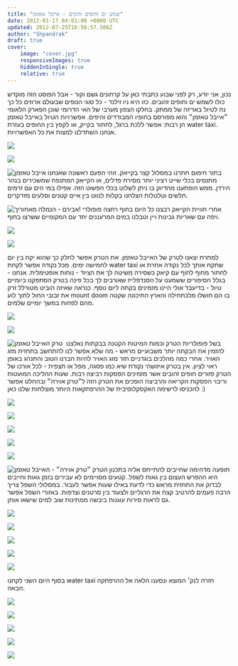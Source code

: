 ```yaml
---
title: "שמש ים וחופים זהובים - אייבל טאזמן"
date: 2012-01-17 04:01:00 +0000 UTC
updated: 2012-07-25T16:50:57.506Z
author: "Shpandrak"
draft: true
cover:
    image: "cover.jpg"
    responsiveImages: true
    hiddenInSingle: true
    relative: true
---
```


נכון, אני יודע, רק לפני שבוע כתבתי כאן על קרחונים גשם וקור - אבל הפוסט הזה מוקדש כולו לשמש ים וחופים זהובים. כזו היא ניו זילנד - כל סוגי הנופים שבעולם ארוזים כל כך נח לטיול באריזה של ממתק. בחלקו הצפון מערבי של האי הדרומי שוכן הפארק הלאומי ״אייבל טאזמן״ והוא מפורסם בחופיו המבודדים והיפים. אפשרויות הטיול באייבל טאזמן הן רבות: אפשר ללכת ברגל, לחתור בקייק, או לקפץ בין החופים בעזרת water taxi. אנחנו השתדלנו למצות את כל האפשרויות.

![](Photo-Jan-16,-2012-1:03-AM.jpg)

![](Photo-Jan-16,-2012-5:15-AM.jpg)

![](Photo-Jan-17,-2012-1:09-AM.jpg "אייבל טאזמן")
בתור חימום חתרנו במסלול קצר בקייאק. זוהי הפעם ראשונה שאנחנו מתנסים בכלי שייט רציני יותר מסירת פדלים, או הקייאק המתנפח שמשכירים בנהר הירדן. ממש הופתענו מהדיוק בו ניתן לשלוט בכלי הפשוט הזה. אפילו במי הים עם זרמים חלשים וטלטלות הצלחנו בקלות לנווט בין איים קטנים וסלעים מזדקרים.

![](Photo-Jan-15,-2012-1:26-PM.jpg "אבירם - הנמלה מאחוריך!")
אחרי חוויית הקייאק רבצנו כל היום בחוף רחצה פופולרי ויפה עם שאריות גבינות ויין וטבלנו במים המרעננים יחד עם המקומיים ששרצו בחוף.

![](Photo-Jan-15,-2012-4:26-AM.jpg)

![](Photo-Jan-15,-2012-5:36-AM.jpg)

למחרת יצאנו לטרק של האייבל טאזמן. את הטרק אפשר לחלק כך שהוא יקח בין יום לחמישה ימים. מכל נקודה אפשר לקחת water taxi שתקח אותך לכל נקודה אחרת או לחתור מחוף לחוף עם קיאק כשסירה משיטה לך את הציוד - נוחות אופטימלית. אנחנו - בגלל הסיפורים ששמענו על הסנדפלייז שאורבים לך בכל פינה בטרק הסתפקנו ביומיים טיול - בדיעבד אולי היינו מזמינים בקתה ליום נוסף. כנראה שאיזה הוביט מטורלל זרק את זבובי החול לתוך לוע mount doom בו הם חושלו מלכתחילה והארץ התיכונה שקטה מהם לפחות במשך יומיים שלמים.

![](Photo-Jan-16,-2012-12:58-AM.jpg)

![](Photo-Jan-16,-2012-1:37-AM.jpg)

![](Photo-Jan-17,-2012-12:08-AM.jpg "טרק האייבל טאזמן")
 בשל פופולריות הטרק וכמות המיטות הקטנה בבקתות נאלצנו להזמין את הבקתה יותר משבועיים מראש - מה שלא אפשר לנו להתחשב בתחזית מזג האויר. אחרי כמה מהלכים בוגדניים חזר מזג האויר להיות חברנו הטוב והתנהג באופן ראוי לציון. אין בטרק איזושהי נקודת שיא כמו פסגה, מפל או תצפית - לכל אורכו של הטרק פזורים חופים זהובים אשר מזמינים הפסקות רביצה רבות. שעות ההליכה המועטות וריבוי הפסקות הקריאה והרביצה הופכים את הטרק הזה ל״טרק אוירה״ ובהחלט אפשר להכניסו לרשימה האקסקלוסיבית של ההרפתקאות היותר מוצלחות שלנו כאן :)

![](Photo-Jan-16,-2012-2:28-AM.jpg)

![](Photo-Jan-17,-2012-3:10-AM.jpg)

![](Photo-Jan-16,-2012-3:24-AM.jpg)

![](Photo-Jan-16,-2012-3:08-AM.jpg)

![](Photo-Jan-16,-2012-1:49-AM.jpg)

![](cover.jpg "״טרק אוירה״ - האייבל טאזמן")
תופעה מדהימה שחייבים להתייחס אליה בתכנון הטרק היא ההפרש העצום בין גאות לשפל. קטעים מסויימים לא עבירים בזמן גאות וחייבים לבדוק את התחזית מראש כדי לדעת באילו שעות אפשר לעבור. במסלולי השפל צריך הרבה פעמים להרטיב קצת את הרגליים ולצעוד בין סרטנים וצדפות. באזורי השפל אפשר גם לראות סירות עוגנות ביבשה ממתינות שוב למים שישאו אותן.

![](Photo-Jan-17,-2012-12:31-AM.jpg)

![](Photo-Jan-17,-2012-12:39-AM.jpg)

![](Photo-Jan-17,-2012-12:40-AM.jpg)

![](Photo-Jan-17,-2012-2:55-AM.jpg)

![](Photo-Jan-17,-2012-4:08-AM.jpg)

בסוף היום השני לקחנו water taxi חזרה לנק׳ המוצא ונסענו הלאה אל ההרפתקה הבאה.

![](Photo-Jan-17,-2012-4:37-AM.jpg)

![](Photo-Jan-20,-2012-10:43-PM.jpg)

![](Photo-Jan-17,-2012-2:20-AM.jpg)

![](Photo-Jan-17,-2012-1:10-AM.jpg)

![](Photo-Jan-17,-2012-1:17-AM.jpg)
